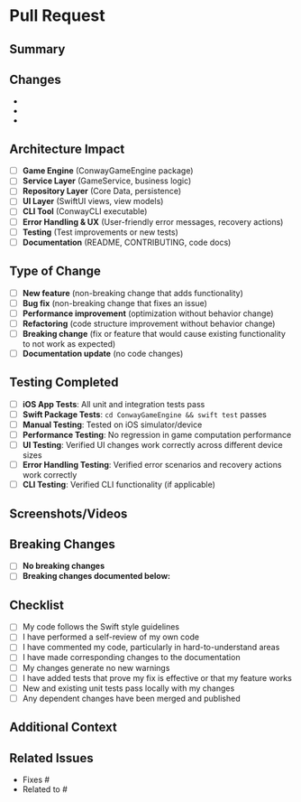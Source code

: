 # Pull Request

## Summary
<!-- Provide a brief description of what this PR does and why it's needed -->

## Changes
<!-- List the main changes made in this PR -->
- 
- 
- 

## Architecture Impact
<!-- Check all that apply -->
- [ ] **Game Engine** (ConwayGameEngine package)
- [ ] **Service Layer** (GameService, business logic)
- [ ] **Repository Layer** (Core Data, persistence)
- [ ] **UI Layer** (SwiftUI views, view models)
- [ ] **CLI Tool** (ConwayCLI executable)
- [ ] **Error Handling & UX** (User-friendly error messages, recovery actions)
- [ ] **Testing** (Test improvements or new tests)
- [ ] **Documentation** (README, CONTRIBUTING, code docs)

## Type of Change
<!-- Check all that apply -->
- [ ] **New feature** (non-breaking change that adds functionality)
- [ ] **Bug fix** (non-breaking change that fixes an issue)
- [ ] **Performance improvement** (optimization without behavior change)
- [ ] **Refactoring** (code structure improvement without behavior change)
- [ ] **Breaking change** (fix or feature that would cause existing functionality to not work as expected)
- [ ] **Documentation update** (no code changes)

## Testing Completed
<!-- Check all that you have tested -->
- [ ] **iOS App Tests**: All unit and integration tests pass
- [ ] **Swift Package Tests**: `cd ConwayGameEngine && swift test` passes
- [ ] **Manual Testing**: Tested on iOS simulator/device
- [ ] **Performance Testing**: No regression in game computation performance
- [ ] **UI Testing**: Verified UI changes work correctly across different device sizes
- [ ] **Error Handling Testing**: Verified error scenarios and recovery actions work correctly
- [ ] **CLI Testing**: Verified CLI functionality (if applicable)

## Screenshots/Videos
<!-- For UI changes, include before/after screenshots or screen recordings -->
<!-- For game patterns or animations, include examples of the behavior -->

## Breaking Changes
<!-- If this is a breaking change, describe what breaks and how to migrate -->
- [ ] **No breaking changes**
- [ ] **Breaking changes documented below:**

## Checklist
<!-- Ensure all items are completed before requesting review -->
- [ ] My code follows the Swift style guidelines
- [ ] I have performed a self-review of my own code
- [ ] I have commented my code, particularly in hard-to-understand areas
- [ ] I have made corresponding changes to the documentation
- [ ] My changes generate no new warnings
- [ ] I have added tests that prove my fix is effective or that my feature works
- [ ] New and existing unit tests pass locally with my changes
- [ ] Any dependent changes have been merged and published

## Additional Context
<!-- Add any other context about the pull request here -->

## Related Issues
<!-- Link any related issues using keywords like "fixes #123" or "closes #456" -->
- Fixes #
- Related to #